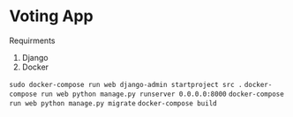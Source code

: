 # Voting App

Requirments

1. Django
2. Docker

`sudo docker-compose run web django-admin startproject src .`
`docker-compose run web python manage.py runserver 0.0.0.0:8000`
`docker-compose run web python manage.py migrate`
`docker-compose build`

